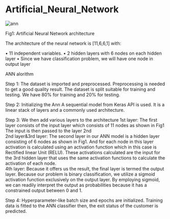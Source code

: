 # Artificial_Neural_Network

![ann](https://user-images.githubusercontent.com/66326769/147590402-08d772b0-25d6-4f43-b32a-ea2a87476e4d.png)

Fig1: Artificial Neural Network architecture

The architecture of the neural network is [11,6,6,1] with: 

•	11 independent variables. 
•	2 hidden layers with 6 nodes on each hidden layer
•	Since we have classification problem, we will have one node in output layer  

ANN alorithm

Step 1: The dataset is imported and preprocessed. Preprocessing is needed to get a good quality result. The dataset is split suitable for training and testing. We have 80% for training and 20% for testing. 

Step 2: Initializing the Ann 
A sequential model from Keras API is used. It is a linear stack of layers and a commonly used architecture.

Step 3: We then add various layers to the architecture 
1st layer: The first layer consists of the input layer which consists of 11 nodes as shown in   Fig1 The input is then passed to the layer 2nd  
2nd layer&3rd layer: The second layer in our ANN model is a hidden layer consisting of 6 nodes as shown in Fig1. And for each node in this layer activation is calculated using an activation function which in this case is Rectified linear Unit (RELU). These activations calculated are the input for the 3rd hidden layer that uses the same activation functions to calculate the activation of each node.   
4th layer:  Because it offers us the result, the final layer is termed the output layer. Because our problem is binary classification, we utilize a sigmoid activation function exclusively on the output layer. By employing sigmoid, we can readily interpret the output as probabilities because it has a constrained output between 0 and 1.

Step 4:  Hyperparameter-like batch size and epochs are initialized. Training data is fitted to the ANN classifier then, the exit status of the customer is predicted.  
